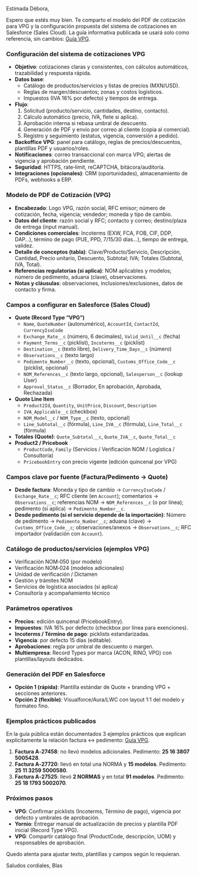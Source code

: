 Estimada Débora,

Espero que estés muy bien. Te comparto el modelo del PDF de cotización para VPG y la configuración propuesta del sistema de cotizaciones en Salesforce (Sales Cloud). La guía informativa publicada se usará solo como referencia, sin cambios: [Guía VPG](https://blasperez.github.io/Guia-Vpg/).

### Configuración del sistema de cotizaciones VPG
- **Objetivo**: cotizaciones claras y consistentes, con cálculos automáticos, trazabilidad y respuesta rápida.
- **Datos base**:
  - Catálogo de productos/servicios y listas de precios (MXN/USD).
  - Reglas de margen/descuentos; zonas y costos logísticos.
  - Impuestos (IVA 16% por defecto) y tiempos de entrega.
- **Flujo**:
  1) Solicitud (producto/servicio, cantidades, destino, contacto).
  2) Cálculo automático (precio, IVA, flete si aplica).
  3) Aprobación interna si rebasa umbral de descuento.
  4) Generación de PDF y envío por correo al cliente (copia al comercial).
  5) Registro y seguimiento (estatus, vigencia, conversión a pedido).
- **Backoffice VPG**: panel para catálogo, reglas de precios/descuentos, plantillas PDF y usuarios/roles.
- **Notificaciones**: correo transaccional con marca VPG; alertas de vigencia y aprobación pendiente.
- **Seguridad**: HTTPS, rate‑limit, reCAPTCHA, bitácora/auditoría.
- **Integraciones (opcionales)**: CRM (oportunidades), almacenamiento de PDFs, webhooks a ERP.

### Modelo de PDF de Cotización (VPG)
- **Encabezado**: Logo VPG, razón social, RFC emisor; número de cotización, fecha, vigencia; vendedor; moneda y tipo de cambio.
- **Datos del cliente**: razón social y RFC; contacto y correo; destino/plaza de entrega (input manual).
- **Condiciones comerciales**: Incoterms (EXW, FCA, FOB, CIF, DDP, DAP…), término de pago (PUE, PPD, 7/15/30 días…), tiempo de entrega, validez.
- **Detalle de conceptos (tabla)**: Clave/Producto/Servicio, Descripción, Cantidad, Precio unitario, Descuento, Subtotal; IVA; Totales (Subtotal, IVA, Total).
- **Referencias regulatorias (si aplica)**: NOM aplicables y modelos; número de pedimento, aduana (clave), observaciones.
- **Notas y cláusulas**: observaciones, inclusiones/exclusiones, datos de contacto y firma.

### Campos a configurar en Salesforce (Sales Cloud)
- **Quote (Record Type “VPG”)**
  - `Name`, `QuoteNumber` (autonumérico), `AccountId`, `ContactId`, `CurrencyIsoCode`
  - `Exchange_Rate__c` (número, 6 decimales), `Valid_Until__c` (fecha)
  - `Payment_Terms__c` (picklist), `Incoterms__c` (picklist)
  - `Destination__c` (texto libre), `Delivery_Time_Days__c` (número)
  - `Observations__c` (texto largo)
  - `Pedimento_Number__c` (texto, opcional), `Customs_Office_Code__c` (picklist, opcional)
  - `NOM_References__c` (texto largo, opcional), `Salesperson__c` (lookup User)
  - `Approval_Status__c` (Borrador, En aprobación, Aprobada, Rechazada)
- **Quote Line Item**
  - `Product2Id`, `Quantity`, `UnitPrice`, `Discount`, `Description`
  - `IVA_Applicable__c` (checkbox)
  - `NOM_Model__c` / `NOM_Type__c` (texto, opcional)
  - `Line_Subtotal__c` (fórmula), `Line_IVA__c` (fórmula), `Line_Total__c` (fórmula)
- **Totales (Quote)**: `Quote_Subtotal__c`, `Quote_IVA__c`, `Quote_Total__c`
- **Product2 / Pricebook**
  - `ProductCode`, `Family` (Servicios / Verificación NOM / Logística / Consultoría)
  - `PricebookEntry` con precio vigente (edición quincenal por VPG)

### Campos clave por fuente (Factura/Pedimento → Quote)
- **Desde factura**: Moneda y tipo de cambio → `CurrencyIsoCode` / `Exchange_Rate__c`; RFC cliente (en `Account`); comentarios → `Observations__c`; referencias NOM → `NOM_References__c` (o por línea); pedimento (si aplica) → `Pedimento_Number__c`.
- **Desde pedimento (si el servicio depende de la importación)**: Número de pedimento → `Pedimento_Number__c`; aduana (clave) → `Customs_Office_Code__c`; observaciones/anexos → `Observations__c`; RFC importador (validación con `Account`).

### Catálogo de productos/servicios (ejemplos VPG)
- Verificación NOM‑050 (por modelo)
- Verificación NOM‑024 (modelos adicionales)
- Unidad de verificación / Dictamen
- Gestión y trámites NOM
- Servicios de logística asociados (si aplica)
- Consultoría y acompañamiento técnico

### Parámetros operativos
- **Precios**: edición quincenal (PricebookEntry).
- **Impuestos**: IVA 16% por defecto (checkbox por línea para exenciones).
- **Incoterms / Término de pago**: picklists estandarizadas.
- **Vigencia**: por defecto 15 días (editable).
- **Aprobaciones**: regla por umbral de descuento o margen.
- **Multiempresa**: Record Types por marca (ACON, RINO, VPG) con plantillas/layouts dedicados.

### Generación del PDF en Salesforce
- **Opción 1 (rápida)**: Plantilla estándar de Quote + branding VPG + secciones anteriores.
- **Opción 2 (flexible)**: Visualforce/Aura/LWC con layout 1:1 del modelo y formateo fino.

### Ejemplos prácticos publicados
En la guía pública están documentados 3 ejemplos prácticos que explican explícitamente la relación factura ↔ pedimento: [Guía VPG](https://blasperez.github.io/Guia-Vpg/).
1. **Factura A‑27458**: no llevó modelos adicionales. Pedimento: **25 16 3807 5005428**.
2. **Factura A‑27720**: llevó en total una NORMA y **15 modelos**. Pedimento: **25 11 3259 5000580**.
3. **Factura A‑27525**: llevó **2 NORMAS** y en total **91 modelos**. Pedimento: **25 18 1793 5002070**.

### Próximos pasos
- **VPG**: Confirmar picklists (Incoterms, Término de pago), vigencia por defecto y umbrales de aprobación.
- **Yornio**: Entregar manual de actualización de precios y plantilla PDF inicial (Record Type VPG).
- **VPG**: Compartir catálogo final (ProductCode, descripción, UOM) y responsables de aprobación.

Quedo atenta para ajustar texto, plantillas y campos según lo requieran.

Saludos cordiales,
Blas
